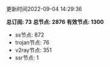 更新时间2022-09-04 14:29:36

**总订阅: 73**
**总节点: 2876**
**有效节点: 1300**
- ss节点: 872
- trojan节点: 76
- v2ray节点: 351
- ssr节点: 1
